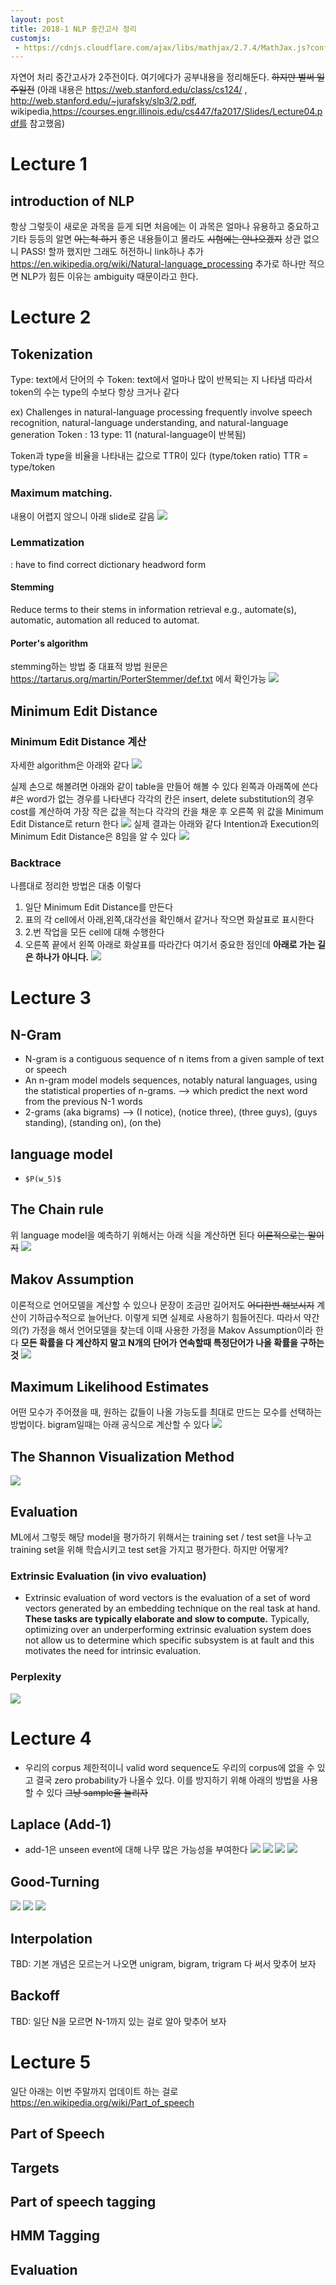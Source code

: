 ```yaml
---
layout: post
title: 2018-1 NLP 중간고사 정리
customjs:
 - https://cdnjs.cloudflare.com/ajax/libs/mathjax/2.7.4/MathJax.js?config=TeX-AMS-MML_HTMLorMML
---
```


자연어 처리 중간고사가 2주전이다. 여기에다가 공부내용을 정리해둔다. ~~하지만 벌써 일주일전~~
(아래 내용은 https://web.stanford.edu/class/cs124/ , http://web.stanford.edu/~jurafsky/slp3/2.pdf, wikipedia,https://courses.engr.illinois.edu/cs447/fa2017/Slides/Lecture04.pdf를 참고했음)

# Lecture 1
## introduction of NLP
항상 그렇듯이 새로운 과목을 듣게 되면 처음에는 이 과목은 얼마나 유용하고 중요하고 기타 등등의 알면 ~~아는척 하기~~ 좋은 내용들이고 몰라도 ~~시험에는 안나오겠지~~ 상관 없으니 PASS! 할까 했지만 그래도 허전하니 link하나 추가
https://en.wikipedia.org/wiki/Natural-language_processing
추가로 하나만 적으면 NLP가 힘든 이유는  ambiguity 때문이라고 한다.

# Lecture 2
## Tokenization
Type: text에서 단어의 수
Token: text에서 얼마나 많이 반복되는 지 나타냄
따라서 token의 수는 type의 수보다 항상 크거나 같다

ex) Challenges in natural-language processing frequently involve speech recognition, natural-language understanding, and natural-language generation
Token : 13
type: 11 (natural-language이 반복됨)

Token과 type을 비율을 나타내는 값으로  TTR이 있다 (type/token ratio)
TTR = type/token

### Maximum matching.
내용이 어렵지 않으니 아래 slide로 갈음
![](https://lovetube.github.io/assets/images/maximum_matching.jpg)

### Lemmatization
: have to find correct dictionary headword form
#### Stemming
Reduce terms to their stems in information retrieval
e.g., automate(s), automatic, automation all reduced to automat.
#### Porter's algorithm
stemming하는 방법 중 대표적 방법
원문은 https://tartarus.org/martin/PorterStemmer/def.txt 에서 확인가능
![](https://lovetube.github.io/assets/images/porter_algorithm.jpg)

## Minimum Edit Distance
### Minimum Edit Distance 계산
자세한 algorithm은 아래와 같다
![](https://lovetube.github.io/assets/images/MinimumEditDistanceAlgorithm.jpg)

실제 손으로 해볼려면 아래와 같이 table을 만들어 해볼 수 있다  왼쪽과 아래쪽에 쓴다 #은 word가 없는 경우를 나타낸다 각각의 칸은 insert, delete substitution의 경우 cost를 계산하여 가장 작은 값을 적는다 각각의 칸을 채운 후 오른쪽 위 값을 Minimum Edit Distance로 return 한다
![](https://lovetube.github.io/assets/images/TheEditDistanceTable.jpg)
실제 결과는 아래와 같다 Intention과 Execution의 Minimum Edit Distance은 8임을 알 수 있다
![](https://lovetube.github.io/assets/images/TheEditDistanceTableResult.jpg)
### Backtrace
나름대로 정리한 방법은 대충 이렇다
1. 일단 Minimum Edit Distance를 만든다
2. 표의 각 cell에서 아래,왼쪽,대각선을 확인해서 같거나 작으면 화살표로 표시한다
3. 2.번 작업을 모든 cell에 대해 수행한다
4. 오른쪽 끝에서 왼쪽 아래로 화살표를 따라간다 여기서 중요한 점인데 **아래로 가는 길은 하나가 아니다.**
![](https://lovetube.github.io/assets/images/MinEditwithBacktrace.jpg)

# Lecture 3
## N-Gram
* N-gram is a contiguous sequence of n items from a given sample of text or speech
* An n-gram model models sequences, notably natural languages, using the statistical properties of n-grams.
--> which predict the next word from the previous N-1 words
* 2-grams (aka bigrams)
--> (I notice), (notice three), (three guys), (guys standing), (standing on), (on the)
## language model
*  `$P(w_5)$`

## The Chain rule
위 language model을 예측하기 위해서는 아래 식을 계산하면 된다 ~~이론적으로는 말이지~~
![](https://lovetube.github.io/assets/images/chain_rule.jpg)
## Makov Assumption
이론적으로 언어모델을 계산할 수 있으나 문장이 조금만 길어저도 ~~어디한번 해보시지~~ 계산이 기하급수적으로 늘어난다. 이렇게 되면 실제로 사용하기 힘들어진다. 따라서 약간의(?) 가정을 해서 언어모델을 찾는데 이때 사용한 가정을 Makov Assumption이라 한다 **모든 확률을 다 계산하지 말고 N개의 단어가 연속할때 특정단어가 나올 확률을 구하는 것**
![](https://lovetube.github.io/assets/images/makov_assumption.jpg)
## Maximum Likelihood Estimates
어떤 모수가 주어졌을 때, 원하는 값들이 나올 가능도를 최대로 만드는 모수를 선택하는 방법이다.
bigram일때는 아래 공식으로 계산할 수 있다
![](https://lovetube.github.io/assets/images/maximum_likelihood_estimates.jpeg)

## The Shannon Visualization Method
![](https://lovetube.github.io/assets/images/ShannonVisualizationMethod.jpeg)

## Evaluation
ML에서 그렇듯 해당 model을 평가하기 위해서는 training set / test set을 나누고 training set을 위해 학습시키고 test set을 가지고 평가한다. 하지만 어떻게?

### Extrinsic Evaluation (in vivo evaluation)
* Extrinsic evaluation of word vectors is the evaluation of a set of word vectors generated by an embedding technique on the real task at hand. **These tasks are typically elaborate and slow to compute.** Typically, optimizing over an underperforming extrinsic evaluation system does not allow us to determine which specific subsystem is at fault and this motivates the need for intrinsic evaluation.

### Perplexity
![](https://lovetube.github.io/assets/images/Perplexity.jpeg)

# Lecture 4
* 우리의 corpus 제한적이니 valid word sequence도 우리의 corpus에 없을 수 있고 결국 zero probability가 나올수 있다. 이를 방지하기 위해 아래의 방법을 사용할 수 있다 ~~그냥 sample을 늘리자~~

## Laplace (Add-1)
* add-1은 unseen event에 대해 나무 많은 가능성을 부여한다
![](https://lovetube.github.io/assets/images/laplace_smoothing.jpeg)
![](https://lovetube.github.io/assets/images/reconstituting_counts.jpg)
![](https://lovetube.github.io/assets/images/Add-K-smoothing.jpg)
![](https://lovetube.github.io/assets/images/Summary-Add-One-smoothing.jpg)

## Good-Turning
![](https://lovetube.github.io/assets/images/good_turing_1.jpg)
![](https://lovetube.github.io/assets/images/good_turing_2.jpg)
![](https://lovetube.github.io/assets/images/good_turing_3.jpg)

## Interpolation
TBD: 기본 개념은 모르는거 나오면 unigram, bigram, trigram 다 써서 맞추어 보자

## Backoff
TBD: 일단 N을 모르면 N-1까지 있는 걸로 알아 맞추어 보자

# Lecture 5
일단 아래는 이번 주말까지 업데이트 하는 걸로
https://en.wikipedia.org/wiki/Part_of_speech

## Part of Speech
## Targets
## Part of speech tagging
## HMM Tagging
## Evaluation
